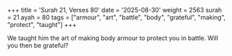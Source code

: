 +++
title = 'Surah 21, Verses 80'
date = '2025-08-30'
weight = 2563
surah = 21
ayah = 80
tags = ["armour", "art", "battle", "body", "grateful", "making", "protect", "taught"]
+++

We taught him the art of making body armour to protect you in battle. Will you then be grateful?